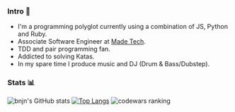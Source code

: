 ### Intro 👋
- I'm a programming polyglot currently using a combination of JS, Python and Ruby.
- Associate Software Engineer at [Made Tech](https://www.madetech.com).
- TDD and pair programming fan.
- Addicted to solving Katas.
- In my spare time I produce music and DJ (Drum & Bass/Dubstep).

### Stats 📊
![bnjn's GitHub stats](https://github-readme-stats.vercel.app/api?username=bnjn&count_private=true&show_icons=true&theme=dark)
[![Top Langs](https://github-readme-stats.vercel.app/api/top-langs/?username=bnjn&show_icons=true&theme=dark&layout=compact&hide_progress=true)](https://github.com/anuraghazra/github-readme-stats)
![codewars ranking](https://www.codewars.com/users/bnjn/badges/large)
